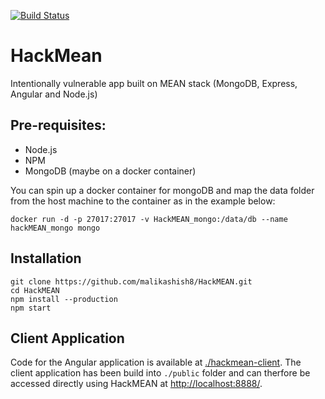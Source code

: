 [![Build Status](https://travis-ci.com/malikashish8/HackMEAN.svg?branch=master)](https://travis-ci.com/malikashish8/HackMEAN)

# HackMean
Intentionally vulnerable app built on MEAN stack (MongoDB, Express, Angular and Node.js) 

## Pre-requisites:
- Node.js
- NPM
- MongoDB (maybe on a docker container)

You can spin up a docker container for mongoDB and map the data folder from the host machine to the container as in the example below:
```
docker run -d -p 27017:27017 -v HackMEAN_mongo:/data/db --name hackMEAN_mongo mongo
```

## Installation
```
git clone https://github.com/malikashish8/HackMEAN.git
cd HackMEAN
npm install --production
npm start
```
## Client Application
Code for the Angular application is available at [./hackmean-client](./hackmean-client). The client application has been build into `./public` folder and can therfore be accessed directly using HackMEAN at [http://localhost:8888/](http://localhost:8888).
